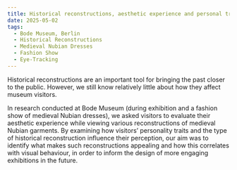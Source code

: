 ```yaml
---
title: Historical reconstructions, aesthetic experience and personal traits
date: 2025-05-02
tags:
  - Bode Museum, Berlin
  - Historical Reconstructions
  - Medieval Nubian Dresses
  - Fashion Show
  - Eye-Tracking
---
```


Historical reconstructions are an important tool for bringing the past closer to the public. However, we still know relatively little about how they affect museum visitors.

In research conducted at Bode Museum (during exhibition and a fashion show of medieval Nubian dresses), we asked visitors to evaluate their aesthetic experience while viewing various reconstructions of medieval Nubian garments. By examining how visitors’ personality traits and the type of historical reconstruction influence their perception, our aim was to identify what makes such reconstructions appealing and how this correlates with visual behaviour, in order to inform the design of more engaging exhibitions in the future.

<!--more-->
